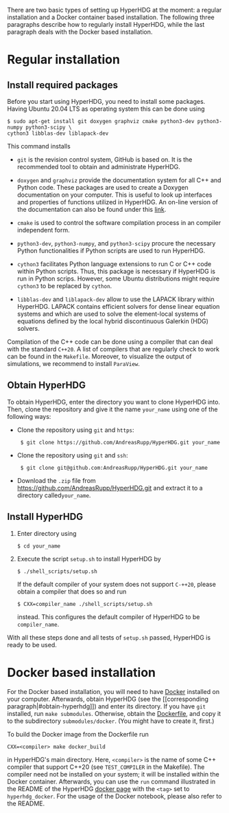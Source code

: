 There are two basic types of setting up HyperHDG at the moment: a regular installation and a Docker
container based installation. The following three paragraphs describe how to regularly install
HyperHDG, while the last paragraph deals with the Docker based installation.


# Regular installation

## Install required packages

Before you start using HyperHDG, you need to install some packages. Having Ubuntu 20.04 LTS as
operating system this can be done using

    $ sudo apt-get install git doxygen graphviz cmake python3-dev python3-numpy python3-scipy \
    cython3 libblas-dev liblapack-dev


This command installs

- `git` is the revision control system, GitHub is based on. It is the recommended tool to obtain and
administrate HyperHDG.

- `doxygen` and `graphviz` provide the documentation system for all C++ and Python code. These
packages are used to create a Doxygen documentation on your computer. This is useful to look up 
interfaces and properties of functions utilized in HyperHDG. An on-line version of the documentation
can also be found under this [link](https://hyperhdg.github.io/auto_pages/doxygen).

- `cmake` is used to control the software compilation process in an compiler independent form.

- `python3-dev`, `python3-numpy`, and `python3-scipy` procure the necessary Python functionalities
if Python scripts are used to run HyperHDG.

- `cython3` facilitates Python language extensions to run C or C++ code within Python scripts. Thus,
this package is necessary if HyperHDG is run in Python scrips. However, some Ubuntu distributions
might require `cython3` to be replaced by `cython`.

- `libblas-dev` and `liblapack-dev` allow to use the LAPACK library within HyperHDG. LAPACK contains
efficient solvers for dense linear equation systems and which are used to solve the element-local
systems of equations defined by the local hybrid discontinuous Galerkin (HDG) solvers.


Compilation of the C++ code can be done using a compiler that can deal with the standard `C++20`. A
list of compilers that are regularly check to work can be found in the `Makefile`. Moreover, to
visualize the output of simulations, we recommend to install `ParaView`.


## Obtain HyperHDG

To obtain HyperHDG, enter the directory you want to clone HyperHDG into. Then, clone the repository
and give it the name `your_name` using one of the following ways:

- Clone the repository using `git` and `https`:

       $ git clone https://github.com/AndreasRupp/HyperHDG.git your_name

- Clone the repository using `git` and `ssh`:

       $ git clone git@github.com:AndreasRupp/HyperHDG.git your_name

- Download the `.zip` file from https://github.com/AndreasRupp/HyperHDG.git and extract it to a
directory called`your_name`.


## Install HyperHDG

1. Enter directory using

       $ cd your_name

2. Execute the script `setup.sh` to install HyperHDG by

       $ ./shell_scripts/setup.sh

   If the default compiler of your system does not support `C-++20`, please obtain a compiler that
   does so and run

       $ CXX=compiler_name ./shell_scripts/setup.sh

   instead. This configures the default compiler of HyperHDG to be `compiler_name`.


With all these steps done and all tests of `setup.sh` passed, HyperHDG is ready to be used.


# Docker based installation

For the Docker based installation, you will need to have [Docker](https://www.docker.com/) installed
on your computer. Afterwards, obtain HyperHDG (see the [[corresponding paragraph|#obtain-hyperhdg]])
and enter its directory. If you have `git` installed, run `make submodules`. Otherwise, obtain the
[Dockerfile](https://github.com/HyperHDG/docker), and copy it to the subdirectory
`submodules/docker`. (You might have to create it, first.)

To build the Docker image from the Dockerfile run

    CXX=<compiler> make docker_build

in HyperHDG's main directory. Here, `<compiler>` is the name of some C++ compiler that support C++20
(see `TEST_COMPILER` in the Makefile). The compiler need not be installed on your system; it will be
installed within the Docker container. Afterwards, you can use the `run` command illustrated in the
README of the HyperHDG [docker page](https://github.com/HyperHDG/docker) with the `<tag>` set to
`hyperhdg_docker`. For the usage of the Docker notebook, please also refer to the README.
